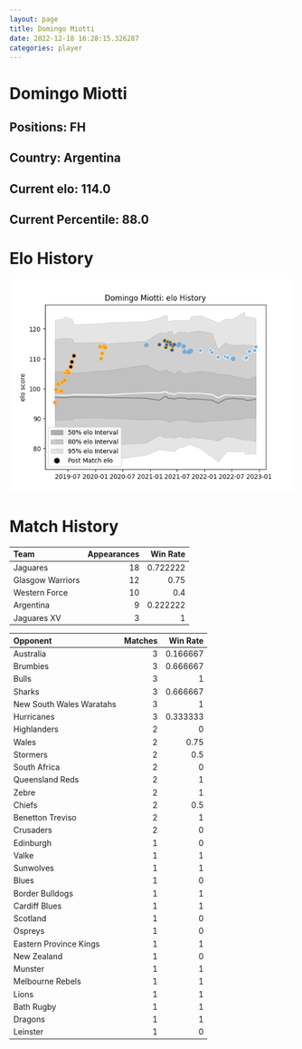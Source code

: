 ```yaml
---  
layout: page  
title: Domingo Miotti  
date: 2022-12-18 16:28:15.326287  
categories: player  
---
```

# Domingo Miotti

## Positions: FH

## Country: Argentina

## Current elo: 114.0

## Current Percentile: 88.0

# Elo History


![elo history](history_DomingoMiotti.png)
# Match History


| Team             |   Appearances |   Win Rate |
|:-----------------|--------------:|-----------:|
| Jaguares         |            18 |   0.722222 |
| Glasgow Warriors |            12 |   0.75     |
| Western Force    |            10 |   0.4      |
| Argentina        |             9 |   0.222222 |
| Jaguares XV      |             3 |   1        |

| Opponent                 |   Matches |   Win Rate |
|:-------------------------|----------:|-----------:|
| Australia                |         3 |   0.166667 |
| Brumbies                 |         3 |   0.666667 |
| Bulls                    |         3 |   1        |
| Sharks                   |         3 |   0.666667 |
| New South Wales Waratahs |         3 |   1        |
| Hurricanes               |         3 |   0.333333 |
| Highlanders              |         2 |   0        |
| Wales                    |         2 |   0.75     |
| Stormers                 |         2 |   0.5      |
| South Africa             |         2 |   0        |
| Queensland Reds          |         2 |   1        |
| Zebre                    |         2 |   1        |
| Chiefs                   |         2 |   0.5      |
| Benetton Treviso         |         2 |   1        |
| Crusaders                |         2 |   0        |
| Edinburgh                |         1 |   0        |
| Valke                    |         1 |   1        |
| Sunwolves                |         1 |   1        |
| Blues                    |         1 |   0        |
| Border Bulldogs          |         1 |   1        |
| Cardiff Blues            |         1 |   1        |
| Scotland                 |         1 |   0        |
| Ospreys                  |         1 |   0        |
| Eastern Province Kings   |         1 |   1        |
| New Zealand              |         1 |   0        |
| Munster                  |         1 |   1        |
| Melbourne Rebels         |         1 |   1        |
| Lions                    |         1 |   1        |
| Bath Rugby               |         1 |   1        |
| Dragons                  |         1 |   1        |
| Leinster                 |         1 |   0        |